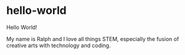 # hello-world
Hello World!

My name is Ralph and I love all things STEM, especially the fusion of creative arts with technology and coding.
